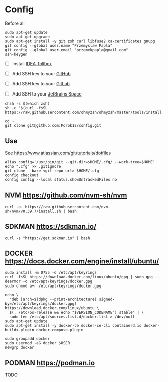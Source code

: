 # Config

Before all

```shell
sudo apt-get update
sudo apt-get upgrade
sudo apt-get install -y git zsh curl libfuse2 ca-certificates gnupg
git config --global user.name "Przemyslaw Papla"
git config --global user.email "przemekpapla@gmail.com"
ssh-keygen
```

- [ ] Install [IDEA Tollbox](https://www.jetbrains.com/lp/toolbox/)
- [ ] Add SSH key to your [GitHub](https://github.com/settings/keys)
- [ ] Add SSH key to your [GitLab](https://gitlab.com/-/profile/keys)
- [ ] Add SSH to your [JetBrains Space](https://ppapla.jetbrains.space/m/Porok12/authentication?tab=GitKeys)


```shell
chsh -s $(which zsh)
sh -c "$(curl -fsSL https://raw.githubusercontent.com/ohmyzsh/ohmyzsh/master/tools/install.sh)"
```

```shell
cd ~
git clone git@github.com:Porok12/config.git
```

## Use

See https://www.atlassian.com/git/tutorials/dotfiles

```shell
alias config='/usr/bin/git --git-dir=$HOME/.cfg/ --work-tree=$HOME'
echo ".cfg" >> .gitignore
git clone --bare <git-repo-url> $HOME/.cfg
config checkout
config config --local status.showUntrackedFiles no
```

## NVM https://github.com/nvm-sh/nvm

```shell
curl -o- https://raw.githubusercontent.com/nvm-sh/nvm/v0.39.7/install.sh | bash
```

## SDKMAN https://sdkman.io/

```shell
curl -s "https://get.sdkman.io" | bash
```

## DOCKER https://docs.docker.com/engine/install/ubuntu/

```shell
sudo install -m 0755 -d /etc/apt/keyrings
curl -fsSL https://download.docker.com/linux/ubuntu/gpg | sudo gpg --dearmor -o /etc/apt/keyrings/docker.gpg
sudo chmod a+r /etc/apt/keyrings/docker.gpg

echo \
  "deb [arch=$(dpkg --print-architecture) signed-by=/etc/apt/keyrings/docker.gpg] https://download.docker.com/linux/ubuntu \
  $(. /etc/os-release && echo "$VERSION_CODENAME") stable" | \
  sudo tee /etc/apt/sources.list.d/docker.list > /dev/null
sudo apt-get update
sudo apt-get install -y docker-ce docker-ce-cli containerd.io docker-buildx-plugin docker-compose-plugin

sudo groupadd docker
sudo usermod -aG docker $USER
newgrp docker
```

## PODMAN https://podman.io

TODO



